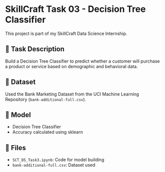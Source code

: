 # SkillCraft Task 03 - Decision Tree Classifier

This project is part of my SkillCraft Data Science Internship.

## 📌 Task Description
Build a Decision Tree Classifier to predict whether a customer will purchase a product or service based on demographic and behavioral data.

## 📂 Dataset
Used the Bank Marketing Dataset from the UCI Machine Learning Repository (`bank-additional-full.csv`).

## 🧠 Model
- Decision Tree Classifier
- Accuracy calculated using sklearn

## 📁 Files
- `SCT_DS_Task3.ipynb`: Code for model building
- `bank-additional-full.csv`: Dataset used
